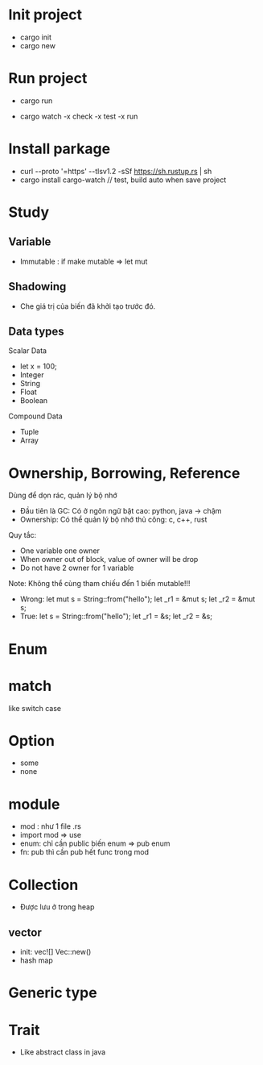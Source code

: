 # Init project

- cargo init
- cargo new <name>

# Run project

- cargo run

- cargo watch -x check -x test -x run

# Install parkage

- curl --proto '=https' --tlsv1.2 -sSf https://sh.rustup.rs | sh
- cargo install cargo-watch
  // test, build auto when save project

# Study

## Variable

- Immutable : if make mutable => let mut

## Shadowing

- Che giá trị của biến đã khởi tạo trước đó.

## Data types

Scalar Data

- let x = 100;
- Integer
- String
- Float
- Boolean

Compound Data

- Tuple
- Array

# Ownership, Borrowing, Reference

Dùng để dọn rác, quản lý bộ nhớ

- Đầu tiên là GC: Có ở ngôn ngữ bật cao: python, java -> chậm
- Ownership: Có thể quản lý bộ nhớ thủ công: c, c++, rust

Quy tắc:

- One variable one owner
- When owner out of block, value of owner will be drop
- Do not have 2 owner for 1 variable

Note: Không thể cùng tham chiếu đến 1 biến mutable!!!

- Wrong:
  let mut s = String::from("hello");
  let \_r1 = &mut s;
  let \_r2 = &mut s;
- True:
  let s = String::from("hello");
  let \_r1 = &s;
  let \_r2 = &s;

# Enum

# match

like switch case

# Option

- some
- none

# module

- mod <name> : như 1 file <name>.rs
- import mod => use <name>
- enum: chỉ cần public biến enum => pub enum
- fn: pub thì cần pub hết func trong mod

# Collection

- Được lưu ở trong heap

## vector

- init:
  vec![]
  Vec::new()
- hash map

# Generic type

# Trait

- Like abstract class in java
